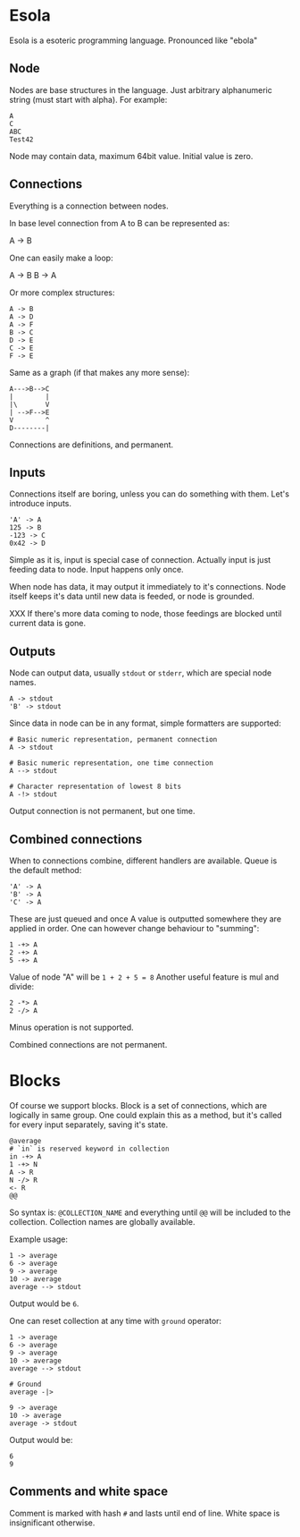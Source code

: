# Esola

Esola is a esoteric programming language.
Pronounced like "ebola"


## Node

Nodes are base structures in the language.
Just arbitrary alphanumeric string (must start with alpha).
For example:

    A
    C
    ABC
    Test42

Node may contain data, maximum 64bit value.
Initial value is zero.


## Connections

Everything is a connection between nodes.

In base level connection from A to B can be represented as:

   A -> B

One can easily make a loop:

   A -> B
   B -> A

Or more complex structures:

    A -> B
    A -> D
    A -> F
    B -> C
    D -> E
    C -> E
    F -> E

Same as a graph (if that makes any more sense):

    A--->B-->C
    |        |
    |\       V
    | -->F-->E
    V        ^
    D--------|


Connections are definitions, and permanent.

## Inputs

Connections itself are boring, unless you can do something with them.
Let's introduce inputs.

    'A' -> A
    125 -> B
    -123 -> C
    0x42 -> D

Simple as it is, input is special case of connection.
Actually input is just feeding data to node.
Input happens only once.

When node has data, it may output it immediately to it's connections.
Node itself keeps it's data until new data is feeded, or node is grounded.

 XXX If there's more data coming to node, those feedings are blocked until current data is gone.


## Outputs

Node can output data, usually `stdout` or `stderr`, which are special node names.

    A -> stdout
    'B' -> stdout

Since data in node can be in any format, simple formatters are supported:

    # Basic numeric representation, permanent connection
    A -> stdout

    # Basic numeric representation, one time connection
    A --> stdout

    # Character representation of lowest 8 bits
    A -!> stdout

Output connection is not permanent, but one time.

## Combined connections

When to connections combine, different handlers are available.
Queue is the default method:

    'A' -> A
    'B' -> A
    'C' -> A

These are just queued and once A value is outputted somewhere they are applied in order.
One can however change behaviour to "summing":

    1 -+> A
    2 -+> A
    5 -+> A

Value of node "A" will be `1 + 2 + 5 = 8`
Another useful feature is mul and divide:

    2 -*> A
    2 -/> A

Minus operation is not supported.

Combined connections are not permanent.

# Blocks

Of course we support blocks.
Block is a set of connections, which are logically in same group.
One could explain this as a method, but it's called for every input separately, saving it's state.


    @average
    # `in` is reserved keyword in collection
    in -+> A
    1 -+> N
    A -> R
    N -/> R
    <- R
    @@

So syntax is: `@COLLECTION_NAME` and everything until `@@` will be included to the collection.
Collection names are globally available.

Example usage:

    1 -> average
    6 -> average
    9 -> average
    10 -> average
    average --> stdout

Output would be `6`.

One can reset collection at any time with `ground` operator:

    1 -> average
    6 -> average
    9 -> average
    10 -> average
    average --> stdout

    # Ground
    average -|>

    9 -> average
    10 -> average
    average -> stdout

Output would be:

    6
    9

## Comments and white space

Comment is marked with hash `#` and lasts until end of line.
White space is insignificant otherwise.
